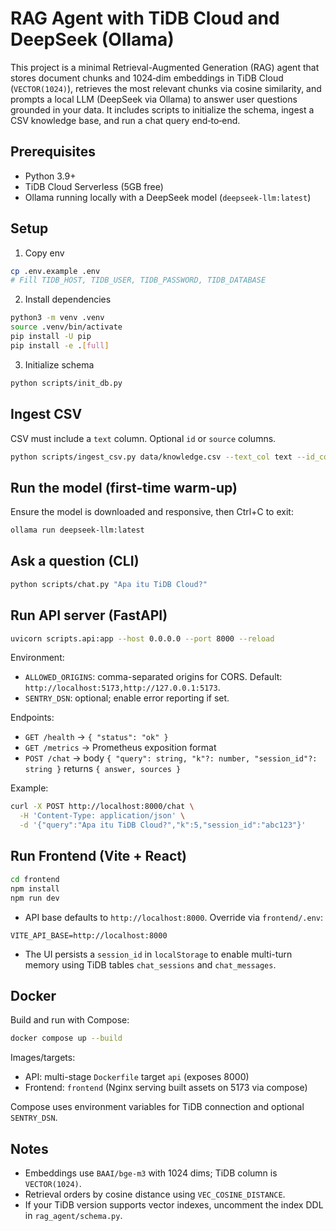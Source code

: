 # RAG Agent with TiDB Cloud and DeepSeek (Ollama)

This project is a minimal Retrieval-Augmented Generation (RAG) agent that stores document chunks and 1024‑dim embeddings in TiDB Cloud (`VECTOR(1024)`), retrieves the most relevant chunks via cosine similarity, and prompts a local LLM (DeepSeek via Ollama) to answer user questions grounded in your data. It includes scripts to initialize the schema, ingest a CSV knowledge base, and run a chat query end‑to‑end.

## Prerequisites

- Python 3.9+
- TiDB Cloud Serverless (5GB free)
- Ollama running locally with a DeepSeek model (`deepseek-llm:latest`)

## Setup

1. Copy env

```bash
cp .env.example .env
# Fill TIDB_HOST, TIDB_USER, TIDB_PASSWORD, TIDB_DATABASE
```

2. Install dependencies

```bash
python3 -m venv .venv
source .venv/bin/activate
pip install -U pip
pip install -e .[full]
```

3. Initialize schema

```bash
python scripts/init_db.py
```

## Ingest CSV

CSV must include a `text` column. Optional `id` or `source` columns.

```bash
python scripts/ingest_csv.py data/knowledge.csv --text_col text --id_col id --source_col source
```

## Run the model (first-time warm-up)

Ensure the model is downloaded and responsive, then Ctrl+C to exit:

```bash
ollama run deepseek-llm:latest
```

## Ask a question (CLI)

```bash
python scripts/chat.py "Apa itu TiDB Cloud?"
```

## Run API server (FastAPI)

```bash
uvicorn scripts.api:app --host 0.0.0.0 --port 8000 --reload
```

Environment:

- `ALLOWED_ORIGINS`: comma-separated origins for CORS. Default: `http://localhost:5173,http://127.0.0.1:5173`.
- `SENTRY_DSN`: optional; enable error reporting if set.

Endpoints:

- `GET /health` → `{ "status": "ok" }`
- `GET /metrics` → Prometheus exposition format
- `POST /chat` → body `{ "query": string, "k"?: number, "session_id"?: string }` returns `{ answer, sources }`

Example:

```bash
curl -X POST http://localhost:8000/chat \
  -H 'Content-Type: application/json' \
  -d '{"query":"Apa itu TiDB Cloud?","k":5,"session_id":"abc123"}'
```

## Run Frontend (Vite + React)

```bash
cd frontend
npm install
npm run dev
```

- API base defaults to `http://localhost:8000`. Override via `frontend/.env`:

```env
VITE_API_BASE=http://localhost:8000
```

- The UI persists a `session_id` in `localStorage` to enable multi-turn memory using TiDB tables `chat_sessions` and `chat_messages`.

## Docker

Build and run with Compose:

```bash
docker compose up --build
```

Images/targets:

- API: multi-stage `Dockerfile` target `api` (exposes 8000)
- Frontend: `frontend` (Nginx serving built assets on 5173 via compose)

Compose uses environment variables for TiDB connection and optional `SENTRY_DSN`.

## Notes

- Embeddings use `BAAI/bge-m3` with 1024 dims; TiDB column is `VECTOR(1024)`.
- Retrieval orders by cosine distance using `VEC_COSINE_DISTANCE`.
- If your TiDB version supports vector indexes, uncomment the index DDL in `rag_agent/schema.py`.
